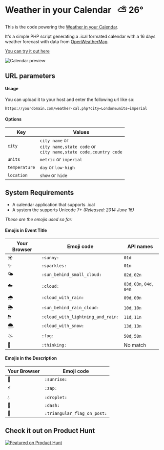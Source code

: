 # Weather in your Calendar   ⛅️ 26°

This is the code powering the [Weather in your Calendar](https://weather.vejnoe.dk/?from=github.com).

It's a simple PHP script generating a .ical formated calendar with a 16 days weather forecast with data from [OpenWeatherMap](https://openweathermap.org/).

[You can try it out here](https://weather.vejnoe.dk/?from=github.com)

![Calendar preview](https://weather.vejnoe.dk/images/weather-calendar-screenshot.png)

## URL parameters

#### Usage
You can upload it to your host and enter the following url like so:

```url
https://yourdomain.com/weather-cal.php?city=London&units=imperial
```

#### Options

Key | Values
--- | ------
`city` | `city name` or <br>`city name,state code` or <br>`city name,state code,country code`
`units` | `metric` or `imperial`
`temperature` | `day` or `low-high`
`location` | `show` or `hide`

## System Requirements

- A calendar application that supports .ical
- A system the supports Unicode 7+ *(Released: 2014 June 16)*

*These are the emojis used so far:*

#### Emojis in Event Title

Your Browser | Emoji code | API names
------------ | ---------- | ---------
☀️ | `:sunny:` | `01d`
✨ | `:sparkles:` | `01n`
🌤 | `:sun_behind_small_cloud:` | `02d`, ```02n```
☁️ | `:cloud:` | `03d`, `03n`, `04d`, `04n`
🌧 | `:cloud_with_rain:` | `09d`, `09n`
🌦 | `:sun_behind_rain_cloud:` | `10d`, `10n`
⛈ | `:cloud_with_lightning_and_rain:` | `11d`, `11n`
🌨 | `:cloud_with_snow:` | `13d`, `13n`
🌫 | `:fog:` | `50d`, `50n`
🤔 | `:thinking:` | No match

#### Emojis in the Description

Your Browser | Emoji code
------------ | ----------
🌅 | `:sunrise:`
⚡️ | `:zap:`
💧 | `:droplet:`
💨 | `:dash:`
🚩 | `:triangular_flag_on_post:`


## Check it out on Product Hunt

[![Featured on Product Hunt](https://api.producthunt.com/widgets/embed-image/v1/featured.svg?post_id=242724&theme=light)](https://www.producthunt.com/posts/weather-in-your-calendar?utm_source=badge-featured&utm_medium=badge&utm_souce=badge-weather-in-your-calendar)
